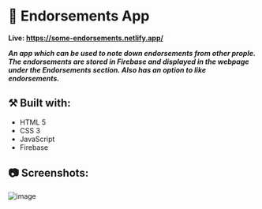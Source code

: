 # 🤝 Endorsements App

**Live: https://some-endorsements.netlify.app/**

***An app which can be used to note down endorsements from other prople.
The endorsements are stored in Firebase and displayed in the webpage under the Endorsements section.
Also has an option to like endorsements.***

## ⚒️ Built with:
- HTML 5
- CSS 3
- JavaScript
- Firebase

## 📷 Screenshots:

![image](https://github.com/Ashwin-S-Nambiar/endorsement-app/assets/76719333/10c2a6ac-8ee6-4fc1-9cb0-70d53a16ced7)

